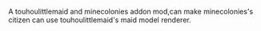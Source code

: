 A touhoulittlemaid and minecolonies addon mod,can make minecolonies's citizen can use touhoulittlemaid's maid model renderer.